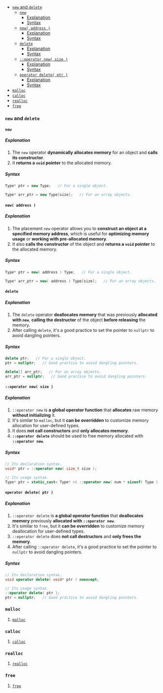<!-- vim-markdown-toc GFM -->

- [`new` and `delete`](#new-and-delete)
  - [`new`](#new)
    - [Explanation](#explanation)
    - [Syntax](#syntax)
  - [`new( address )`](#new-address-)
    - [Explanation](#explanation-1)
    - [Syntax](#syntax-1)
  - [`delete`](#delete)
    - [Explanation](#explanation-2)
    - [Syntax](#syntax-2)
  - [`::operator new( size )`](#operator-new-size-)
    - [Explanation](#explanation-3)
    - [Syntax](#syntax-3)
  - [`operator delete( ptr )`](#operator-delete-ptr-)
    - [Explanation](#explanation-4)
    - [Syntax](#syntax-4)
- [`malloc`](#malloc)
- [`calloc`](#calloc)
- [`realloc`](#realloc)
- [`free`](#free)

<!-- vim-markdown-toc -->

### `new` and `delete`

#### `new`

##### Explanation

1. The `new` operator **dynamically allocates memory** for an object and **calls its constructor**.
2. It **returns a `void` pointer** to the allocated memory.

##### Syntax

```CPP
Type* ptr = new Type;   // For a single object.
```

```CPP
Type* arr_ptr = new Type[size];   // For an array objects.
```

#### `new( address )`

##### Explanation

1. The placement `new` operator allows you to **construct an object at a specified memory address**,
   which is useful for **optimizing memory usage** or **working with pre-allocated memory**.
2. It also **calls the constructor** of the object and **returns a `void` pointer** to the allocated
   memory.

##### Syntax

```CPP
Type* ptr = new( address ) Type;   // For a single object.
```

```CPP
Type* arr_ptr = new( address ) Type[size];   // For an array objects.
```

#### `delete`

##### Explanation

1. The `delete` operator **deallocates memory** that was previously **allocated with `new`**,
   **calling the destructor** of the object **before releasing** the memory.
2. After calling `delete`, it's a good practice to set the pointer to `nullptr` to avoid dangling
   pointers.

##### Syntax

```CPP
delete ptr;   // For a single object.
ptr = nullptr;   // Good practice to avoid dangling pointers.
```

```CPP
delete[] arr_ptr;   // For an array objects.
arr_ptr = nullptr;   // Good practice to avoid dangling pointers.
```

#### `::operator new( size )`

##### Explanation

1. `::operator new` is **a global operator function** that **allocates** raw memory **without
   initializing** it.
2. It's similar to `malloc`, but it **can be overridden** to customize memory allocation for
   user-defined types.
3. It does **not call constructors** and **only allocates memory**.
4. **`::operator delete`** should be used to free memory allocated with **`::operator new`**.

##### Syntax

```CPP
// Its declaration syntax.
void* ptr = ::operator new( size_t size );
```

```CPP
// Its usage syntax.
Type* ptr = static_cast< Type* >( ::operator new( num * sizeof( Type ) ) );
```

#### `operator delete( ptr )`

##### Explanation

1. `::operator delete` is **a global operator function** that **deallocates memory** previously
   **allocated with `::operator new`**.
2. It's similar to `free`, but it **can be overridden** to customize memory deallocation for
   user-defined types.
3. `::operator delete` does **not call destructors** and **only frees the memory**.
4. After calling `::operator delete`, it's a good practice to set the pointer to `nullptr` to avoid
   dangling pointers.

##### Syntax

```CPP
// Its declaration syntax.
void operator delete( void* ptr ) noexcept;
```

```CPP
// Its usage syntax.
::operator delete( ptr );
ptr = nullptr;   // Good practice to avoid dangling pointers.
```

### `malloc`

1. [`malloc`](./SomeCFunctionsAndOperators.md#malloc)

### `calloc`

1. [`calloc`](./SomeCFunctionsAndOperators.md#calloc)

### `realloc`

1. [`realloc`](./SomeCFunctionsAndOperators.md#realloc)

### `free`

1. [`free`](./SomeCFunctionsAndOperators.md#free)
